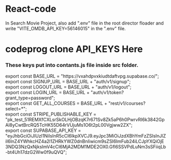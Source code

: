 # React-code
In Search Movie Project, also add ".env" file in the root director floader and write "VITE_OMDB_API_KEY=56146015" in the ".env" file.

# codeprog clone API_KEYS Here
<h3>These keys put into contants.js file inside src folder.</h3>
export const BASE_URL = "https://vxahdpvxkiudtdaftvpg.supabase.co/"; <br />
export const SIGNUP_URL = BASE_URL + "auth/v1/signup"; <br />
export const LOGOUT_URL = BASE_URL + "auth/v1/logout"; <br />
export const LOGIN_URL = BASE_URL + "auth/v1/token?grant_type=password"; <br />
export const GET_ALL_COURSES = BASE_URL + "rest/v1/courses?select=*"; <br />
export const STRIPE_PUBLISHABLE_KEY = <br />
  "pk_test_51REMXfCXLsrSkOLHjOBzqK7r671Sv8Zk5aP6h0PwrvRI6k3842GpAl8yCwtBrcRQ5TcHK55D64rVUjuMs1O6t2pL00Vgjww2ZX"; <br />
export const SUPABASE_API_KEY = <br />
  "eyJhbGciOiJIUzI1NiIsInR5cCI6IkpXVCJ9.eyJpc3MiOiJzdXBhYmFzZSIsInJlZiI6InZ4YWhkcHZ4a2l1ZHRkYWZ0dnBnIiwicm9sZSI6ImFub24iLCJpYXQiOjE3NDQ3NzQxNjksImV4cCI6MjA2MDM1MDE2OX0.Gfl6SSVPdLuNm3sSFiiqLb-bt4Uh17dzG2Ww0f9uQVQ";

